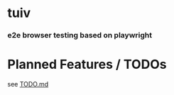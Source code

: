 # tuiv
### e2e browser testing based on playwright

# Planned Features / TODOs
see [TODO.md](https://github.com/rashfael/tuiv/blob/dev/TODO.md)
